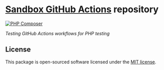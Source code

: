 # **[Sandbox GitHub Actions](https://github.com/darumen/sandbox-github-actions) repository**

[![PHP Composer](https://github.com/darumen/sandbox-github-actions/workflows/PHP%20tests/badge.svg?branch=master)](https://github.com/darumen/sandbox-github-actions/actions?query=workflow%3A%22PHP+tests%22)

*Testing GitHub Actions workflows for PHP testing*

## License

This package is open-sourced software licensed under the [MIT license](https://opensource.org/licenses/MIT).
